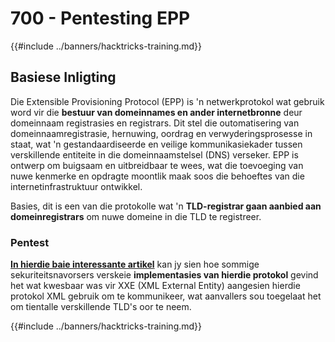 # 700 - Pentesting EPP

{{#include ../banners/hacktricks-training.md}}

## Basiese Inligting

Die Extensible Provisioning Protocol (EPP) is 'n netwerkprotokol wat gebruik word vir die **bestuur van domeinnames en ander internetbronne** deur domeinnaam registrasies en registrars. Dit stel die outomatisering van domeinnaamregistrasie, hernuwing, oordrag en verwyderingsprosesse in staat, wat 'n gestandaardiseerde en veilige kommunikasiekader tussen verskillende entiteite in die domeinnaamstelsel (DNS) verseker. EPP is ontwerp om buigsaam en uitbreidbaar te wees, wat die toevoeging van nuwe kenmerke en opdragte moontlik maak soos die behoeftes van die internetinfrastruktuur ontwikkel.

Basies, dit is een van die protokolle wat 'n **TLD-registrar gaan aanbied aan domeinregistrars** om nuwe domeine in die TLD te registreer.

### Pentest

[**In hierdie baie interessante artikel**](https://hackcompute.com/hacking-epp-servers/) kan jy sien hoe sommige sekuriteitsnavorsers verskeie **implementasies van hierdie protokol** gevind het wat kwesbaar was vir XXE (XML External Entity) aangesien hierdie protokol XML gebruik om te kommunikeer, wat aanvallers sou toegelaat het om tientalle verskillende TLD's oor te neem.

{{#include ../banners/hacktricks-training.md}}

